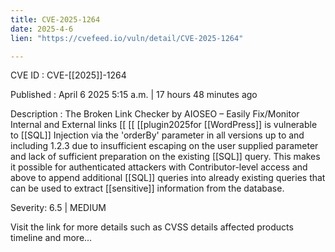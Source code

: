 ```yaml
---
title: CVE-2025-1264
date: 2025-4-6
lien: "https://cvefeed.io/vuln/detail/CVE-2025-1264"

---
```


CVE ID : CVE-[[2025]]-1264

Published :  April 6
2025
5:15 a.m. | 17 hours
48 minutes ago

Description : The Broken Link Checker by AIOSEO – Easily Fix/Monitor Internal and External links  [[ [[ [[plugin2025for  [[WordPress]] is vulnerable to  [[SQL]] Injection via the 'orderBy' parameter in all versions up to
and including
1.2.3 due to insufficient escaping on the user supplied parameter and lack of sufficient preparation on the existing  [[SQL]] query.  This makes it possible for authenticated attackers
with Contributor-level access and above
to append additional  [[SQL]] queries into already existing queries that can be used to extract  [[sensitive]] information from the database.

Severity: 6.5 | MEDIUM

Visit the link for more details
such as CVSS details
affected products
timeline
and more...
